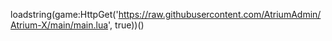loadstring(game:HttpGet('https://raw.githubusercontent.com/AtriumAdmin/Atrium-X/main/main.lua', true))()
